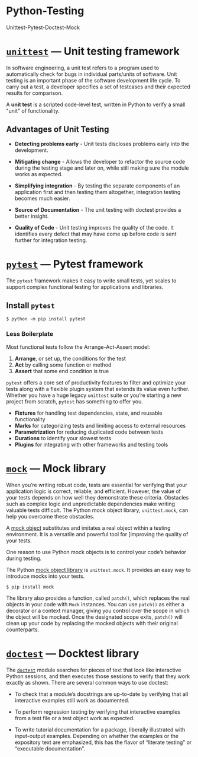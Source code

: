 # Python-Testing
Unittest-Pytest-Doctest-Mock

# [`unittest`](https://docs.python.org/3/library/unittest.html#module-unittest "unittest: Unit testing framework for Python.")  — Unit testing framework

In software engineering, a unit test refers to a program used to automatically check for bugs in individual parts/units of software. Unit testing is an important phase of the software development life cycle. To carry out a test, a developer specifies a set of testcases and their expected results for comparison.

A **unit test** is a scripted code-level test, written in Python to verify a small "unit" of functionality.

## **Advantages of Unit Testing**

-   **Detecting problems early**  - Unit tests discloses problems early into the development.
    
-   **Mitigating change**  - Allows the developer to refactor the source code during the testing stage and later on, while still making sure the module works as expected.
    
-   **Simplifying integration**  - By testing the separate components of an application first and then testing them altogether, integration testing becomes much easier.
    
-   **Source of Documentation**  - The unit testing with doctest provides a better insight.
-  **Quality of Code** - Unit testing improves the quality of the code. It identifies every defect that may have come up before code is sent further for integration testing.


# [`pytest`](https://docs.pytest.org/en/6.2.x/index.html#module-pytest)  — Pytest framework

The `pytest` framework makes it easy to write small tests, yet scales to support complex functional testing for applications and libraries.

## Install  `pytest`
```
$ python -m pip install pytest
```
### Less Boilerplate[](https://realpython.com/pytest-python-testing/#less-boilerplate "Permanent link")

Most functional tests follow the Arrange-Act-Assert model:

1.  **Arrange**, or set up, the conditions for the test
2.  **Act**  by calling some function or method
3.  **Assert**  that some end condition is true

`pytest`  offers a core set of productivity features to filter and optimize your tests along with a flexible plugin system that extends its value even further. Whether you have a huge legacy  `unittest`  suite or you’re starting a new project from scratch,  `pytest`  has something to offer you.



-   **Fixtures**  for handling test dependencies, state, and reusable functionality
-   **Marks**  for categorizing tests and limiting access to external resources
-   **Parametrization**  for reducing duplicated code between tests
-   **Durations**  to identify your slowest tests
-   **Plugins**  for integrating with other frameworks and testing tools


# [`mock`](https://pypi.org/project/mock/#module-mock)  — Mock library

When you’re writing robust code, tests are essential for verifying that your application logic is correct, reliable, and efficient. However, the value of your tests depends on how well they demonstrate these criteria. Obstacles such as complex logic and unpredictable dependencies make writing valuable tests difficult. The Python mock object library, `unittest.mock`, can help you overcome these obstacles.

A  [mock object](https://en.wikipedia.org/wiki/Mock_object)  substitutes and imitates a real object within a  testing environment. It is a versatile and powerful tool for  [improving the quality of your tests.

One reason to use Python mock objects is to control your code’s behavior during testing.

The Python [mock object library](https://docs.python.org/3/library/unittest.mock.html) is `unittest.mock`. It provides an easy way to introduce mocks into your tests.

```
$ pip install mock
```
The library also provides a function, called `patch()`, which replaces the real objects in your code with `Mock` instances. You can use `patch()` as either a decorator or a context manager, giving you control over the scope in which the object will be mocked. Once the designated scope exits, `patch()` will clean up your code by replacing the mocked objects with their original counterparts.



# [`doctest`](https://docs.python.org/3/library/doctest.html#-dock)  — Docktest library


The  [`doctest`](https://docs.python.org/3/library/doctest.html#module-doctest "doctest: Test pieces of code within docstrings.")  module searches for pieces of text that look like interactive Python sessions, and then executes those sessions to verify that they work exactly as shown. There are several common ways to use doctest:

-   To check that a module’s docstrings are up-to-date by verifying that all interactive examples still work as documented.
    
-   To perform regression testing by verifying that interactive examples from a test file or a test object work as expected.
    
-   To write tutorial documentation for a package, liberally illustrated with input-output examples. Depending on whether the examples or the expository text are emphasized, this has the flavor of “literate testing” or “executable documentation”.
